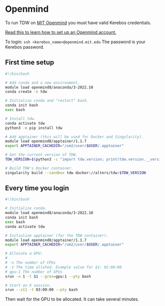 # Openmind

To run TDW on [MIT Openmind](https://openmind.mit.edu/) you must have valid Kerebos credentials.

[Read this to learn how to set up an Openmind account.](https://github.mit.edu/MGHPCC/openmind/wiki/Getting-started)

To login: `ssh <kerebos_name>@openmind.mit.edu` The password is your Kerebos password.

## First time setup

```bash
#!/bin/bash

# Add conda and a new environment.
module load openmind8/anaconda/3-2022.10
conda create -n tdw

# Initialize conda and "restart" bash.
conda init bash
exec bash

# Install tdw.
conda activate tdw
python3 -m pip install tdw

# Add apptainer (this will be used for Docker and Singularity).
module load openmind8/apptainer/1.1.7
export APPTAINER_CACHEDIR="/om2/user/$USER/.apptainer"

# Get the current version of TDW.
TDW_VERSION=$(python3 -c "import tdw.version; print(tdw.version.__version__)")

# Build TDW's Docker container.
singularity build --sandbox tdw docker://alters/tdw:$TDW_VERSION
```

## Every time you login

```bash
#!/bin/bash

# Initialize conda.
module load openmind8/anaconda/3-2022.10
conda init bash
exec bash
conda activate tdw

# Initialize apptainer (for the TDW container).
module load openmind8/apptainer/1.1.7
export APPTAINER_CACHEDIR="/om2/user/$USER/.apptainer"

# Allocate a GPU:
#
# -n The number of CPUs
# -t The time alloted. Example value for $1: 02:00:00
# gpu:1 The number of GPUs
srun -n 1 -t $1 --gres=gpu:1 --pty bash

# Start an X session.
srun --x11 -t 03:00:00 --pty bash
```

Then wait for the GPU to be allocated. It can take several minutes.